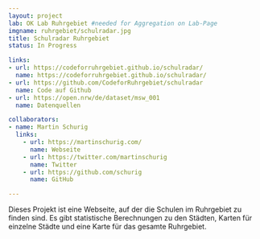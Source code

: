 ```yaml
---
layout: project
lab: OK Lab Ruhrgebiet #needed for Aggregation on Lab-Page
imgname: ruhrgebiet/schulradar.jpg
title: Schulradar Ruhrgebiet
status: In Progress

links:
- url: https://codeforruhrgebiet.github.io/schulradar/
  name: https://codeforruhrgebiet.github.io/schulradar/
- url: https://github.com/CodeforRuhrgebiet/schulradar
  name: Code auf Github
- url: https://open.nrw/de/dataset/msw_001
  name: Datenquellen

collaborators:
- name: Martin Schurig
  links:
    - url: https://martinschurig.com/
      name: Webseite
    - url: https://twitter.com/martinschurig
      name: Twitter
    - url: https://github.com/schurig
      name: GitHub

---
```


Dieses Projekt ist eine Webseite, auf der die Schulen im Ruhrgebiet zu finden sind.
Es gibt statistische Berechnungen zu den Städten, Karten für einzelne Städte und eine Karte
für das gesamte Ruhrgebiet.
